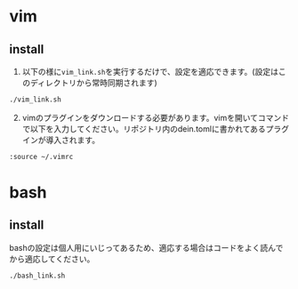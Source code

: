 # vim
## install
1. 以下の様に`vim_link.sh`を実行するだけで、設定を適応できます。(設定はこのディレクトリから常時同期されます)

```bash
./vim_link.sh
```

2. vimのプラグインをダウンロードする必要があります。vimを開いてコマンドで以下を入力してください。リポジトリ内のdein.tomlに書かれてあるプラグインが導入されます。

```bash
:source ~/.vimrc
```

# bash
## install
bashの設定は個人用にいじってあるため、適応する場合はコードをよく読んでから適応してください。

```bash
./bash_link.sh
```
